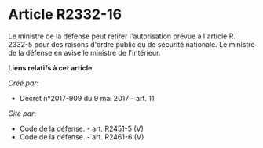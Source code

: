 # Article R2332-16

Le ministre de la défense peut retirer l'autorisation prévue à l'article R. 2332-5 pour des raisons d'ordre public ou de
sécurité nationale. Le ministre de la défense en avise le ministre de l'intérieur.

**Liens relatifs à cet article**

_Créé par_:

  - Décret n°2017-909 du 9 mai 2017 - art. 11

_Cité par_:

  - Code de la défense. - art. R2451-5 (V)
  - Code de la défense. - art. R2461-6 (V)
